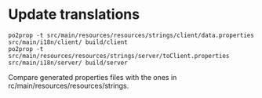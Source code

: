# Update translations

    po2prop -t src/main/resources/resources/strings/client/data.properties src/main/i18n/client/ build/client
    po2prop -t src/main/resources/resources/strings/server/toClient.properties src/main/i18n/server/ build/server

Compare generated properties files with the ones in rc/main/resources/resources/strings.

